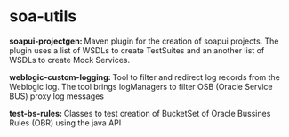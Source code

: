 # soa-utils

<b> soapui-projectgen: </b> Maven plugin for the creation of soapui projects. The plugin uses a list of WSDLs to create TestSuites and an another list of WSDLs to create Mock Services. <br/>

<b> weblogic-custom-logging: </b> Tool to filter and redirect log records from the Weblogic log. The tool brings logManagers to filter OSB (Oracle Service BUS) proxy log messages <br/>

<b> test-bs-rules: </b> Classes to test creation of BucketSet of Oracle Bussines Rules (OBR) using the java API <br/>
